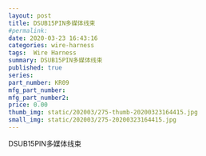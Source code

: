 ```yaml
---
layout: post
title: DSUB15PIN多媒体线束
#permalink: 
date: 2020-03-23 16:43:16
categories: wire-harness
tags:  Wire Harness
summary: DSUB15PIN多媒体线束
published: true 
series: 
part_number: KR09
mfg_part_number: 
mfg_part_number2: 
price: 0.00
thumb_img: static/202003/275-thumb-20200323164415.jpg
small_img: static/202003/275-20200323164415.jpg
---
```



DSUB15PIN多媒体线束